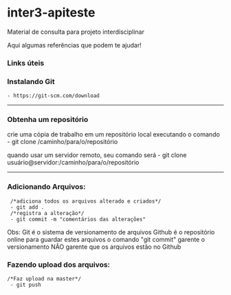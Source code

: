 # inter3-apiteste

Material de consulta para projeto interdisciplinar 

Aqui algumas referências  que podem te ajudar!


### Links úteis 


### Instalando Git 
    - https://git-scm.com/download

---------------------------------

### Obtenha um repositório
crie uma cópia de trabalho em um repositório local executando o comando
     - git clone /caminho/para/o/repositório

quando usar um servidor remoto, seu comando será
    - git clone usuário@servidor:/caminho/para/o/repositório

---------------------------------

### Adicionando Arquivos:
     /*adiciona todos os arquivos alterado e criados*/   
     - git add . 
     /*registra a alteração*/   
     - git commit -m "comentários das alterações"

Obs: Git é o sistema de versionamento de arquivos Github é o repositório online para guardar estes arquivos 
o comando "git commit" garente o versionamento NÃO garente que os arquivos estão no Github

### Fazendo upload dos arquivos:
    /*Faz upload na master*/
     - git push

